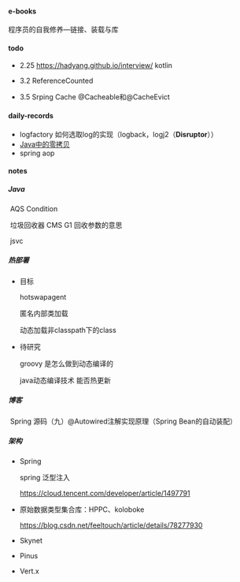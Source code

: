 #### e-books

程序员的自我修养—链接、装载与库



#### todo

- 2.25
  https://hadyang.github.io/interview/
  kotlin

- 3.2
  ReferenceCounted

- 3.5
  Srping Cache @Cacheable和@CacheEvict

  



#### daily-records

- logfactory 如何选取log的实现（logback，logj2（**Disruptor**））
- [Java中的零拷贝](https://www.jianshu.com/p/2fd2f03b4cc3)
- spring aop



#### notes

##### Java

​	AQS Condition

​	垃圾回收器 CMS G1 回收参数的意思

​	jsvc



##### 热部署

- 目标

  hotswapagent

  匿名内部类加载

  动态加载非classpath下的class

- 待研究

  groovy 是怎么做到动态编译的

  java动态编译技术 能否热更新



##### 博客

​	Spring 源码（九）@Autowired注解实现原理（Spring Bean的自动装配）



##### 架构

- Spring

  spring 泛型注入

  https://cloud.tencent.com/developer/article/1497791

- 原始数据类型集合库：HPPC、koloboke

  https://blog.csdn.net/feeltouch/article/details/78277930

- Skynet

- Pinus

- Vert.x